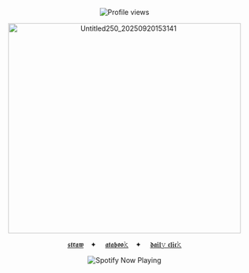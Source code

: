 <p align="center">
  <img src="https://komarev.com/ghpvc/?username=Iimbus&label=❤︎+tofu&color=d3227b&style=plastic" alt="Profile views"/>
</p>

<div align="center">
  <img width="472" height="426" alt="Untitled250_20250920153141" src="https://github.com/user-attachments/assets/e20d3739-4c85-4fa8-9cbc-83c679ecc56e" />
</div>
<p align="center">
  <a href="https://takumifujiwara.straw.page/">𝖘𝖙𝖗𝖆𝖜</a>⠀ ✦ ⠀
  <a href="https://bryce.atabook.org">𝖆𝖙𝖆𝖇𝖔𝖔𝚔</a>⠀ ✦ ⠀
  <a href="https://arab.org/">𝖉𝖆𝖎𝖑𝚢 𝖈𝖑𝖎𝖈𝚔</a>
</p>

<p align="center">
  <img src="https://spotify-github-profile.kittinanx.com/api/view?uid=31eoartwwvi7637xugf2xowzc2d4&cover_image=true&theme=novatorem&show_offline=false&background_color=000000&interchange=false&bar_color=d3227b&bar_color_cover=false)](https://spotify-github-profile.kittinanx.com/api/view?uid=31eoartwwvi7637xugf2xowzc2d4&redirect=true)" alt="Spotify Now Playing" />
</p>
